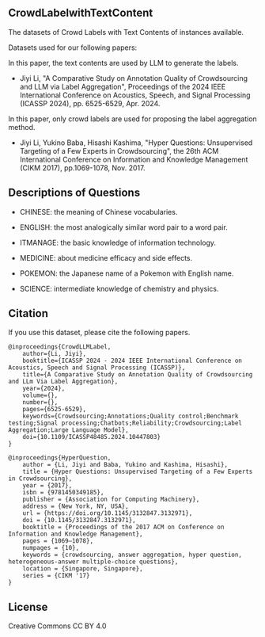 ## CrowdLabelwithTextContent
The datasets of Crowd Labels with Text Contents of instances available. 

Datasets used for our following papers: 

In this paper, the text contents are used by LLM to generate the labels. 

- Jiyi Li, "A Comparative Study on Annotation Quality of Crowdsourcing and LLM via Label Aggregation", Proceedings of the 2024 IEEE International Conference on Acoustics, Speech, and Signal Processing (ICASSP 2024), pp. 6525-6529, Apr. 2024.


In this paper, only crowd labels are used for proposing the label aggregation method. 
- Jiyi Li, Yukino Baba, Hisashi Kashima, "Hyper Questions: Unsupervised Targeting of a Few Experts in Crowdsourcing", the 26th ACM International Conference on Information and Knowledge Management (CIKM 2017), pp.1069-1078, Nov. 2017.
 


## Descriptions of Questions
- CHINESE: the meaning of Chinese vocabularies. 

- ENGLISH: the most analogically similar word pair to a word pair.

- ITMANAGE: the basic knowledge of information technology.

- MEDICINE: about medicine efficacy and side effects. 

- POKEMON: the Japanese name of a Pokemon with English name. 

- SCIENCE: intermediate knowledge of chemistry and physics. 

## Citation

If you use this dataset, please cite the following papers.  

	@inproceedings{CrowdLLMLabel,
		author={Li, Jiyi},
		booktitle={ICASSP 2024 - 2024 IEEE International Conference on Acoustics, Speech and Signal Processing (ICASSP)}, 
		title={A Comparative Study on Annotation Quality of Crowdsourcing and LLm Via Label Aggregation}, 
		year={2024},
		volume={},
		number={},
		pages={6525-6529},
		keywords={Crowdsourcing;Annotations;Quality control;Benchmark testing;Signal processing;Chatbots;Reliability;Crowdsourcing;Label Aggregation;Large Language Model},
		doi={10.1109/ICASSP48485.2024.10447803}
	}

	@inproceedings{HyperQuestion,
		author = {Li, Jiyi and Baba, Yukino and Kashima, Hisashi},
		title = {Hyper Questions: Unsupervised Targeting of a Few Experts in Crowdsourcing},
		year = {2017},
		isbn = {9781450349185},
		publisher = {Association for Computing Machinery},
		address = {New York, NY, USA},
		url = {https://doi.org/10.1145/3132847.3132971},
		doi = {10.1145/3132847.3132971},
		booktitle = {Proceedings of the 2017 ACM on Conference on Information and Knowledge Management},
		pages = {1069–1078},
		numpages = {10},
		keywords = {crowdsourcing, answer aggregation, hyper question, heterogeneous-answer multiple-choice questions},
		location = {Singapore, Singapore},
		series = {CIKM '17}
	}

## License
Creative Commons CC BY 4.0
